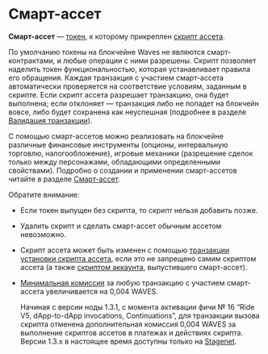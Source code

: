# Смарт-ассет

**Смарт-ассет** — [токен](/ru/blockchain/token/), к которому прикреплен [скрипт ассета](/ru/ride/script/script-types/asset-script).

По умолчанию токены на блокчейне Waves не являются смарт-контрактами, и любые операции с ними разрешены. Скрипт позволяет наделить токен функциональностью, которая устанавливает правила его обращения. Каждая транзакция с участием смарт-ассета автоматически проверяется на соответствие условиям, заданным в скрипте. Если скрипт ассета разрешает транзакцию, она будет выполнена; если отклоняет — транзакция либо не попадет на блокчейн вовсе, либо будет сохранена как неуспешная (подробнее в разделе [Валидация транзакции](/ru/blockchain/transaction/transaction-validation)).

С помощью смарт-ассетов можно реализовать на блокчейне различные финансовые инструменты (опционы, интервальную торговлю, налогообложение), игровые механики (разрешение сделок только между персонажами, обладающими определенными свойствами). Подробно о создании и применении смарт-ассетов читайте в разделе [Смарт-ассет](/ru/building-apps/smart-contracts/what-is-smart-asset).

Обратите внимание:

* Если токен выпущен без скрипта, то скрипт нельзя добавить позже.
* Удалить скрипт и сделать смарт-ассет обычным ассетом невозможно.
* Скрипт ассета может быть изменен с помощью [транзакции установки скрипта ассета](/ru/blockchain/transaction-type/set-asset-script-transaction), если это не запрещено самим скриптом ассета (а также [скриптом аккаунта](/ru/blockchain/account/dapp), выпустившего смарт-ассет).
* [Минимальная комиссия](/ru/blockchain/transaction/transaction-fee) за любую транзакцию с участием смарт-ассета увеличивается на 0,004 WAVES.

   Начиная с версии ноды 1.3.1, с момента активации фичи №&nbsp;16 “Ride V5, dApp-to-dApp invocations, Continuations”, для транзакции вызова скрипта отменена дополнительная комиссия 0,004 WAVES за выполнение скриптов ассетов в платежах и действиях скрипта. Версии 1.3.x в настоящее время доступны только на [Stagenet](/ru/blockchain/blockchain-network/).
